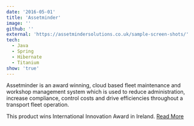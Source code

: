 ```yaml
---
date: '2016-05-01'
title: 'Assetminder'
image: ''
github: ''
external: 'https://assetmindersolutions.co.uk/sample-screen-shots/'
tech:
  - Java
  - Spring
  - Hibernate
  - Titanium
show: 'true'
---
```


Assetminder is an award winning, cloud based fleet maintenance and workshop management system which is used to reduce administration, increase compliance, control costs and drive efficiencies throughout a transport fleet operation.

This product wins International Innovation Award in Ireland. [Read More](http://auxenta.com/auxenta-assestminder-international-award.html)